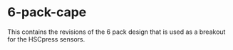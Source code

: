 # 6-pack-cape

This contains the revisions of the 6 pack design that is used as a breakout for the HSCpress sensors. 
